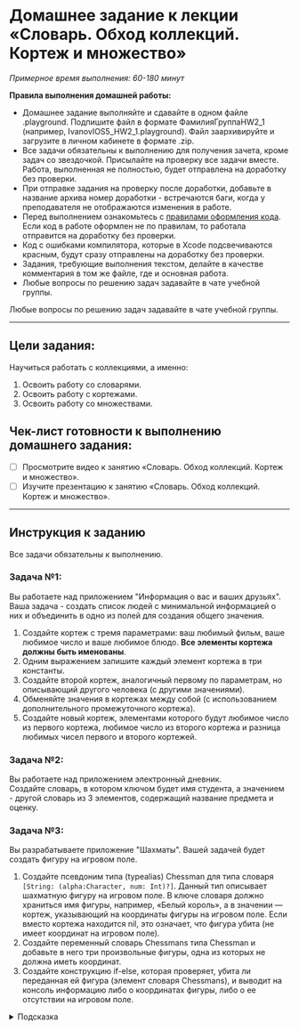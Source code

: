 # Домашнее задание к лекции «Словарь. Обход коллекций. Кортеж и множество»

_Примерное время выполнения: 60-180 минут_

**Правила выполнения домашней работы:** 
* Домашнее задание выполняйте и сдавайте в одном файле .playground. Подпишите файл в формате ФамилияГруппаHW2_1 (например, IvanovIOS5_HW2_1.playground). Файл заархивируйте и загрузите в личном кабинете в формате .zip. 
* Все задачи обязательны к выполнению для получения зачета, кроме задач со звездочкой. Присылайте на проверку все задачи вместе. Работа, выполненная не полностью, будет отправлена на доработку без проверки.
* При отправке задания на проверку после доработки, добавьте в название архива номер доработки - встречаются баги, когда у преподавателя не отображаются изменения в работе.
* Перед выполнением ознакомьтесь с [правилами оформления кода](https://github.com/netology-code/bios-2-homeworks/blob/master/swift-code-syle-guide.md). Если код в работе оформлен не по правилам, то работала отправится на доработку без проверки.
* Код с ошибками компилятора, которые в Xcode подсвечиваются красным, будут сразу отправлены на доработку без проверки.
* Задания, требующие выполнения текстом, делайте в качестве комментария в том же файле, где и основная работа.
* Любые вопросы по решению задач задавайте в чате учебной группы.

Любые вопросы по решению задач задавайте в чате учебной группы.

_______
## Цели задания:

Научиться работать с коллекциями, а именно:
1. Освоить работу со словарями.
2. Освоить работу с кортежами.
3. Освоить работу со множествами.

## Чек-лист готовности к выполнению домашнего задания:

- [ ] Просмотрите видео к занятию «Словарь. Обход коллекций. Кортеж и множество».
- [ ] Изучите презентацию к занятию «Словарь. Обход коллекций. Кортеж и множество».

----------------------

## Инструкция к заданию
Все задачи обязательны к выполнению.

### Задача №1:

Вы работаете над приложением "Информация о вас и ваших друзьях". Ваша задача - создать список людей с минимальной информацией о них и объединить в одно из полей для создания общего значения.

1. Создайте кортеж с тремя параметрами: ваш любимый фильм, ваше любимое число и ваше любимое блюдо. **Все элементы кортежа должны быть именованы**.
2. Одним выражением запишите каждый элемент кортежа в три константы.
3. Создайте второй кортеж, аналогичный первому по параметрам, но описывающий другого человека (с другими значениями).
4. Обменяйте значения в кортежах между собой (с использованием дополнительного промежуточного кортежа).
5. Создайте новый кортеж, элементами которого будут любимое число из первого кортежа, любимое число из второго кортежа и разница любимых чисел первого и второго кортежей.


### Задача №2: 

Вы работаете над приложением электронный дневник.  
Создайте словарь, в котором ключом будет имя студента, а значением - другой словарь из 3 элементов, содержащий название предмета и оценку.


### Задача №3:

Вы разрабатываете приложение "Шахматы". Вашей задачей будет создать фигуру на игровом поле. 

1. Создайте псевдоним типа (typealias) Chessman для типа словаря `[String: (alpha:Character, num: Int)?]`. 
Данный тип описывает шахматную фигуру на игровом поле. 
В ключе словаря должно храниться имя фигуры, например, «Белый король», а в значении — кортеж, указывающий на координаты фигуры на игровом поле. 
Если вместо кортежа находится nil, это означает, что фигура убита (не имеет координат на игровом поле).
2. Создайте переменный словарь Chessmans типа Chessman и добавьте в него три произвольные фигуры, одна из которых не должна иметь координат.
3. Создайте конструкцию if-else, которая проверяет, убита ли переданная ей фигура (элемент словаря Chessmans), и выводит на консоль информацию либо о координатах фигуры, либо о ее отсутствии на игровом поле.

<details>
    <summary>Подсказка</summary>
Для получения координат переданной фигуры используйте опциональное связывание.

```
    // chessmans[key] - опциональное значение
    if let info = chessmans[key] {
        // Действие
    }
```
</details>
